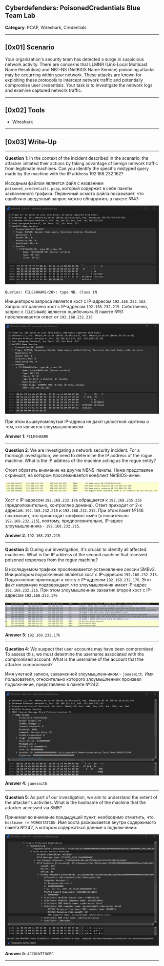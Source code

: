 ## Cyberdefenders: PoisonedCredentials Blue Team Lab

**Category**: PCAP, Wireshark, Credentials

---
## [0x01] Scenario

Your organization's security team has detected a surge in suspicious network activity. There are concerns that LLMNR (Link-Local Multicast Name Resolution) and NBT-NS (NetBIOS Name Service) poisoning attacks may be occurring within your network. These attacks are known for exploiting these protocols to intercept network traffic and potentially compromise user credentials. Your task is to investigate the network logs and examine captured network traffic.

---
## [0x02] Tools

- Wireshark

---
## [0x03] Write-Up

---
**Question 1**: In the context of the incident described in the scenario, the attacker initiated their actions by taking advantage of benign network traffic from legitimate machines. Can you identify the specific mistyped query made by the machine with the IP address 192.168.232.162?

Исходным файлом является файл с названием `poisoned_credentials.pcap`, который содержит в себе пакеты захваченного трафика. Первичный осмотр файла показывает, что ошибочно введенный запрос можно обнаружить в пакете №47:

![ScreenShot](screenshots/PoisonedCredentials-1.png)

```
Queries: FILESHAARE<20>: type NB, class IN
```

Инициатором запроса является хост с IP-адресом `192.168.232.162`. Запрос отправлена хост с IP-адресом `192.168.232.215`. Собственно, запрос с `FILESHAARE` является ошибочным. В пакете №51 прослеживается ответ от `192.168.232.215` 

![ScreenShot](screenshots/PoisonedCredentials-2.png)

При этом вышеупомянутые IP-адреса не дают целостной картины о том, кто является злоумышленником

**Answer 1**: `FILESHAARE`

---
**Question 2**: We are investigating a network security incident. For a thorough investigation, we need to determine the IP address of the rogue machine. What is the IP address of the machine acting as the rogue entity?

Стоит обратить внимание на другие NBNS-пакеты. Ниже представлен скриншот, на котором прослеживается конфликт NetBIOS-имен:

![ScreenShot](screenshots/PoisonedCredentials-3.png)

Хост с IP-адресом `192.168.232.176` обращается к `192.168.235.255` (предположительно, контроллер домена). Ответ приходит от 2-х адресов: `192.168.232.215` и `192.168.232.215`. При этом пакет №146 показывает, что происходит конфликт имён (относительно `192.168.232.215`), поэтому, предположительно, IP-адрес злоумышленника - `192.168.232.215`.

**Answer 2**: `192.168.232.215`

---
**Question 3**: During our investigation, it's crucial to identify all affected machines. What is the IP address of the second machine that received poisoned responses from the rogue machine?

В исследуемом трафике прослеживается установление сессии SMBv2. Инициатором подключения является хост c IP-адресом `192.168.232.215`. Подключение происходит к хосту с IP-адресом `192.168.232.176`. Этот факт напрямую подтверждает, что злоумышленник имеет IP-адрес `192.168.232.215`. При этом злоумышленник захватил второй хост с IP-адресом `192.168.232.176`

![ScreenShot](screenshots/PoisonedCredentials-4.png)

**Answer 3**: `192.168.232.176`

---
**Question 4**: We suspect that user accounts may have been compromised. To assess this, we must determine the username associated with the compromised account. What is the username of the account that the attacker compromised?

Имя учетной записи, захваченной злоумышленником - `janesmith`. Имя пользователя, относительно которого злоумышленник произвел подключение, представлено в пакете №242:

![ScreenShot](screenshots/PoisonedCredentials-5.png)

**Answer 4**: `janesmith`

---
**Question 5**: As part of our investigation, we aim to understand the extent of the attacker's activities. What is the hostname of the machine that the attacker accessed via SMB?

Принимая во внимание предыдущий пункт, необходимо отметить, что `hostname != WORKSTATION`. Имя хоста раскрывается внутри содержимого пакета №242, в котором содержаться данные о подключении:

![ScreenShot](screenshots/PoisonedCredentials-6.png)

**Answer 5**: `ACCOUNTINGPC`

---